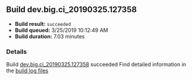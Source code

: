 ## Build dev.big.ci_20190325.127358
- **Build result:** `succeeded`
- **Build queued:** 3/25/2019 10:12:49 AM
- **Build duration:** 7.03 minutes
### Details
Build [dev.big.ci_20190325.127358](https://winappstudio.visualstudio.com/web/build.aspx?pcguid=a4ef43be-68ce-4195-a619-079b4d9834c2&builduri=vstfs%3a%2f%2f%2fBuild%2fBuild%2f27358) succeeded
Find detailed information in the [build log files](https://uwpctdiags.blob.core.windows.net/buildlogs/dev.big.ci_20190325.127358_logs.zip)
